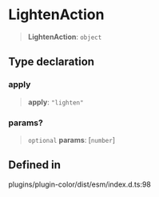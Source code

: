# LightenAction

> **LightenAction**: `object`

## Type declaration

### apply

> **apply**: `"lighten"`

### params?

> `optional` **params**: \[`number`\]

## Defined in

plugins/plugin-color/dist/esm/index.d.ts:98
